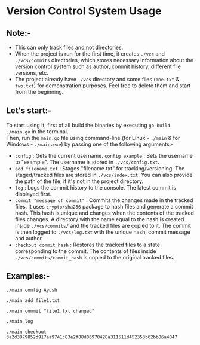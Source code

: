 # Version Control System Usage

## Note:-

-   This can only track files and not directories.
-   When the project is run for the first time, it creates `./vcs` and `./vcs/commits` directories, which stores necessary information about the version control system such as author, commit history, different file versions, etc.
-   The project already have `./vcs` directory and some files (`one.txt` & `two.txt`) for demonstration purposes. Feel free to delete them and start from the beginning.

## Let's start:-

To start using it, first of all build the binaries by executing `go build ./main.go` in the terminal. \
Then, run the `main.go` file using command-line (for Linux - `./main` & for Windows - `./main.exe`) by passing one of the following arguments:-

-   `config` : Gets the current username. `config example` : Sets the username to "example". The username is stored in `./vcs/config.txt`.
-   `add filename.txt` : Stages "filename.txt" for tracking/versioning. The staged/tracked files are stored in `./vcs/index.txt`. You can also provide the path of the file, if it's not in the project directory.
-   `log` : Logs the commit history to the console. The latest commit is displayed first.
-   `commit "message of commit"` : Commits the changes made in the tracked files. It uses `crypto/sha256` package to hash files and generate a commit hash. This hash is unique and changes when the contents of the tracked files changes. A directory with the name equal to the hash is created inside `./vcs/commits/` and the tracked files are copied to it. The commit is then logged to `./vcs/log.txt` with the unique hash, commit message and author.
-   `checkout commit_hash` : Restores the tracked files to a state corresponding to the commit. The contents of files inside `./vcs/commits/commit_hash` is copied to the original tracked files.

## Examples:-

```
./main config Ayush
```

```
./main add file1.txt
```

```
./main commit "file1.txt changed"
```

```
./main log
```

```
./main checkout 3a2d3879852d917ea9741c83e2f88d06970428a311511d452353b62bb06a4047
```
